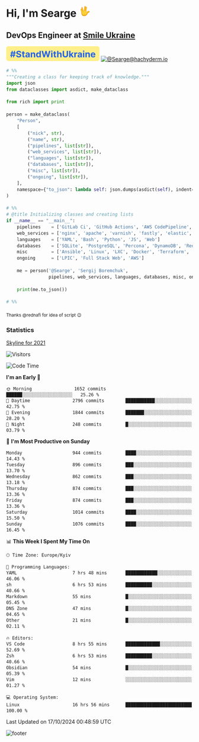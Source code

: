 # Hi, I'm Searge <img src="images/vulcan.webp" style="display: inline-block; margin: 0; height: 2rem" alt="Vulcan salute" />

## DevOps Engineer at [Smile Ukraine](https://smile-ukraine.com/en)

[![Stand With Ukraine](https://raw.githubusercontent.com/vshymanskyy/StandWithUkraine/main/badges/StandWithUkraine.svg)](https://stand-with-ukraine.pp.ua)
<a rel="me" href="https://hachyderm.io/@Searge">![@Searge@hachyderm.io](https://img.shields.io/badge/-@Searge-%232B90D9?logo=mastodon&logoColor=white)</a>

```python
# %%
"""Creating a class for keeping track of knowledge."""
import json
from dataclasses import asdict, make_dataclass

from rich import print

person = make_dataclass(
    "Person",
    [
        ("nick", str),
        ("name", str),
        ("pipelines", list[str]),
        ("web_services", list[str]),
        ("languages", list[str]),
        ("databases", list[str]),
        ("misc", list[str]),
        ("ongoing", list[str]),
    ],
    namespace={"to_json": lambda self: json.dumps(asdict(self), indent=4)},
)

# %%
# @title Initializing classes and creating lists
if __name__ == "__main__":
    pipelines    = ['GitLab Ci', 'GitHub Actions', 'AWS CodePipeline', 'Jenkins']
    web_services = ['nginx', 'apache', 'varnish', 'fastly', 'elastic', 'solr']
    languages    = ['YAML', 'Bash', 'Python', 'JS', 'Web']
    databases    = ['SQLite', 'PostgreSQL', 'Percona', 'DynamoDB', 'Redis']
    misc         = ['Ansible', 'Linux', 'LXC', 'Docker', 'Terraform', 'AWS']
    ongoing      = ['LPIC', 'Full Stack Web', 'AWS']

    me = person('@Searge', 'Sergij Boremchuk',
                pipelines, web_services, languages, databases, misc, ongoing)

    print(me.to_json())

# %%

```

<sub>Thanks @rednafi for idea of script :wink:</sub>

### Statistics

[Skyline for 2021](https://skyline.github.com/Searge/2021)

![Visitors](https://komarev.com/ghpvc/?username=searge&label=Profile%20views&color=0e75b6&style=flat) 
<!--START_SECTION:waka-->
![Code Time](http://img.shields.io/badge/Code%20Time-2%2C844%20hrs%2018%20mins-blue)

**I'm an Early 🐤** 

```text
🌞 Morning                1652 commits        ██████░░░░░░░░░░░░░░░░░░░   25.26 % 
🌆 Daytime                2796 commits        ███████████░░░░░░░░░░░░░░   42.75 % 
🌃 Evening                1844 commits        ███████░░░░░░░░░░░░░░░░░░   28.20 % 
🌙 Night                  248 commits         █░░░░░░░░░░░░░░░░░░░░░░░░   03.79 % 
```
📅 **I'm Most Productive on Sunday** 

```text
Monday                   944 commits         ████░░░░░░░░░░░░░░░░░░░░░   14.43 % 
Tuesday                  896 commits         ███░░░░░░░░░░░░░░░░░░░░░░   13.70 % 
Wednesday                862 commits         ███░░░░░░░░░░░░░░░░░░░░░░   13.18 % 
Thursday                 874 commits         ███░░░░░░░░░░░░░░░░░░░░░░   13.36 % 
Friday                   874 commits         ███░░░░░░░░░░░░░░░░░░░░░░   13.36 % 
Saturday                 1014 commits        ████░░░░░░░░░░░░░░░░░░░░░   15.50 % 
Sunday                   1076 commits        ████░░░░░░░░░░░░░░░░░░░░░   16.45 % 
```


📊 **This Week I Spent My Time On** 

```text
🕑︎ Time Zone: Europe/Kyiv

💬 Programming Languages: 
YAML                     7 hrs 48 mins       ████████████░░░░░░░░░░░░░   46.06 % 
sh                       6 hrs 53 mins       ██████████░░░░░░░░░░░░░░░   40.66 % 
Markdown                 55 mins             █░░░░░░░░░░░░░░░░░░░░░░░░   05.45 % 
DNS Zone                 47 mins             █░░░░░░░░░░░░░░░░░░░░░░░░   04.65 % 
Other                    21 mins             █░░░░░░░░░░░░░░░░░░░░░░░░   02.11 % 

🔥 Editors: 
VS Code                  8 hrs 55 mins       █████████████░░░░░░░░░░░░   52.69 % 
Zsh                      6 hrs 53 mins       ██████████░░░░░░░░░░░░░░░   40.66 % 
Obsidian                 54 mins             █░░░░░░░░░░░░░░░░░░░░░░░░   05.39 % 
Vim                      12 mins             ░░░░░░░░░░░░░░░░░░░░░░░░░   01.27 % 

💻 Operating System: 
Linux                    16 hrs 56 mins      █████████████████████████   100.00 % 
```


 Last Updated on 17/10/2024 00:48:59 UTC
<!--END_SECTION:waka-->

![footer](https://capsule-render.vercel.app/api?type=waving&color=gradient&customColorList=14,21&height=82&section=footer)
